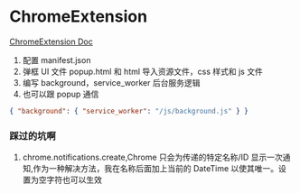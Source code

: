 # ChromeExtension

[ChromeExtension Doc](https://developer.chrome.com/docs/extensions/reference/)

1. 配置 manifest.json
2. 弹框 UI 文件 popup.html 和 html 导入资源文件，css 样式和 js 文件
3. 编写 background，service_worker 后台服务逻辑
4. 也可以跟 popup 通信

```json
{ "background": { "service_worker": "/js/background.js" } }
```


### 踩过的坑啊

1. chrome.notifications.create,Chrome 只会为传递的特定名称/ID 显示一次通知,作为一种解决方法，我在名称后面加上当前的 DateTime 以使其唯一。设置为空字符也可以生效
